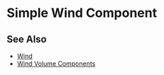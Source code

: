 # Simple Wind Component

<!-- PAGE IS TODO -->

## See Also

* [Wind](wind.md)
* [Wind Volume Components](wind-volume-components.md)
